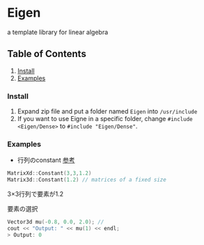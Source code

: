 # Eigen
a template library for linear algebra

## Table of Contents
1. [Install](#install)
2. [Examples](#examples)


### Install
1. Expand zip file and put a folder named `Eigen` into `/usr/include`
2. If you want to use Eigne in a specific folder, change `#include <Eigen/Dense>` to `#include "Eigen/Dense"`.

### Examples
* 行列のconstant [参考](http://eigen.tuxfamily.org/dox/GettingStarted.html)
```cpp
MatrixXd::Constant(3,3,1.2)
Matrix3d::Constant(1.2) // matrices of a fixed size
```
3×3行列で要素が1.2

要素の選択
```cpp
Vector3d mu(-0.8, 0.0, 2.0); //
cout << "Output: " << mu(1) << endl;
> Output: 0
```
